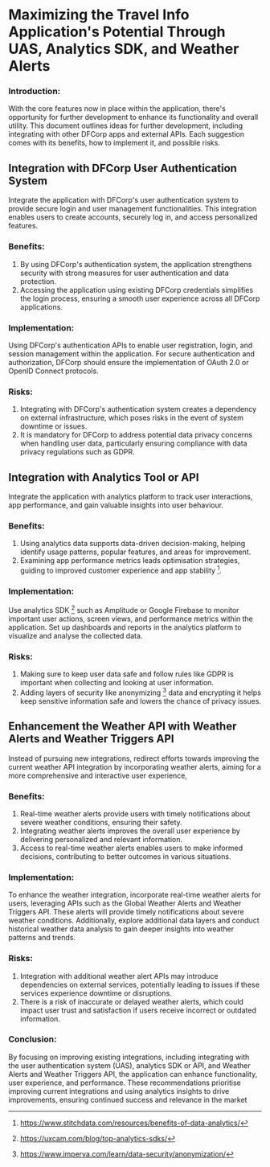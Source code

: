 # Maximizing the Travel Info Application's Potential Through UAS, Analytics SDK, and Weather Alerts

### Introduction:
With the core features now in place within the application, there's opportunity for further development to enhance its functionality and overall utility. This document outlines ideas for further development, including integrating with other DFCorp apps and external APIs. Each suggestion comes with its benefits, how to implement it, and possible risks.

## Integration with DFCorp User Authentication System
Integrate the application with DFCorp's user authentication system to provide secure login and user management functionalities. This integration enables users to create accounts, securely log in, and access personalized features.
### Benefits: 
1.	By using DFCorp's authentication system, the application strengthens security with strong measures for user authentication and data protection.
2.	Accessing the application using existing DFCorp credentials simplifies the login process, ensuring a smooth user experience across all DFCorp applications.
### Implementation: 
Using DFCorp's authentication APIs to enable user registration, login, and session management within the application. For secure authentication and authorization, DFCorp should ensure the implementation of OAuth 2.0 or OpenID Connect protocols.
### Risks:
1.	Integrating with DFCorp's authentication system creates a dependency on external infrastructure, which poses risks in the event of system downtime or issues.
2.	It is mandatory for DFCorp to address potential data privacy concerns when handling user data, particularly ensuring compliance with data privacy regulations such as GDPR.

## Integration with Analytics Tool or API
Integrate the application with analytics platform to track user interactions, app performance, and gain valuable insights into user behaviour.
### Benefits: 
 1.	Using analytics data supports data-driven decision-making, helping identify usage patterns, popular features, and areas for improvement.
2.	Examining app performance metrics leads optimisation strategies, guiding to improved customer experience and app stability [^1].
### Implementation: 
Use analytics SDK [^2] such as Amplitude or Google Firebase to monitor important user actions, screen views, and performance metrics within the application. Set up dashboards and reports in the analytics platform to visualize and analyse the collected data.
### Risks: 
1.	Making sure to keep user data safe and follow rules like GDPR is important when collecting and looking at user information.
2.	Adding layers of security like anonymizing [^3] data and encrypting it helps keep sensitive information safe and lowers the chance of privacy issues.

## Enhancement the Weather API with Weather Alerts and Weather Triggers API
Instead of pursuing new integrations, redirect efforts towards improving the current weather API integration by incorporating weather alerts, aiming for a more comprehensive and interactive user experience, 
### Benefits: 
1.	Real-time weather alerts provide users with timely notifications about severe weather conditions, ensuring their safety.
2.	Integrating weather alerts improves the overall user experience by delivering personalized and relevant information.
3.	Access to real-time weather alerts enables users to make informed decisions, contributing to better outcomes in various situations.
### Implementation: 
To enhance the weather integration, incorporate real-time weather alerts for users, leveraging APIs such as the Global Weather Alerts and Weather Triggers API. These alerts will provide timely notifications about severe weather conditions. Additionally, explore additional data layers and conduct historical weather data analysis to gain deeper insights into weather patterns and trends.
### Risks: 
1.	Integration with additional weather alert APIs may introduce dependencies on external services, potentially leading to issues if these services experience downtime or disruptions.
2.	There is a risk of inaccurate or delayed weather alerts, which could impact user trust and satisfaction if users receive incorrect or outdated information.

### Conclusion:

By focusing on improving existing integrations, including integrating with the user authentication system (UAS), analytics SDK or API, and Weather Alerts and Weather Triggers API, the application can enhance functionality, user experience, and performance. These recommendations prioritise improving current integrations and using analytics insights to drive improvements, ensuring continued success and relevance in the market


[^1]: https://www.stitchdata.com/resources/benefits-of-data-analytics/
[^2]: https://uxcam.com/blog/top-analytics-sdks/
[^3]: https://www.imperva.com/learn/data-security/anonymization/

